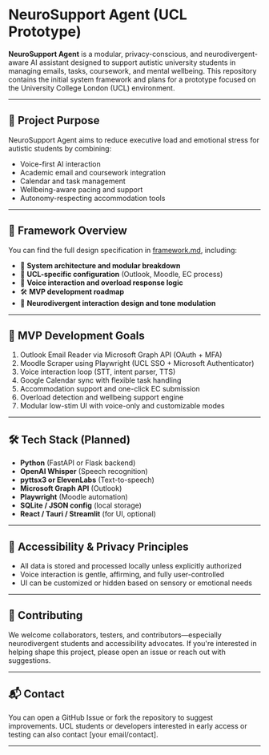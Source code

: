 # NeuroSupport Agent (UCL Prototype)

**NeuroSupport Agent** is a modular, privacy-conscious, and neurodivergent-aware AI assistant designed to support autistic university students in managing emails, tasks, coursework, and mental wellbeing. This repository contains the initial system framework and plans for a prototype focused on the University College London (UCL) environment.

---

## 🧠 Project Purpose

NeuroSupport Agent aims to reduce executive load and emotional stress for autistic students by combining:
- Voice-first AI interaction
- Academic email and coursework integration
- Calendar and task management
- Wellbeing-aware pacing and support
- Autonomy-respecting accommodation tools

---

## 📄 Framework Overview

You can find the full design specification in [framework.md](./framework.md), including:

- 🧩 **System architecture and modular breakdown**
- 🏫 **UCL-specific configuration** (Outlook, Moodle, EC process)
- 🎤 **Voice interaction and overload response logic**
- 🛠️ **MVP development roadmap**
- 🧠 **Neurodivergent interaction design and tone modulation**

---

## 🎯 MVP Development Goals

1. Outlook Email Reader via Microsoft Graph API (OAuth + MFA)
2. Moodle Scraper using Playwright (UCL SSO + Microsoft Authenticator)
3. Voice interaction loop (STT, intent parser, TTS)
4. Google Calendar sync with flexible task handling
5. Accommodation support and one-click EC submission
6. Overload detection and wellbeing support engine
7. Modular low-stim UI with voice-only and customizable modes

---

## 🛠 Tech Stack (Planned)

- **Python** (FastAPI or Flask backend)
- **OpenAI Whisper** (Speech recognition)
- **pyttsx3 or ElevenLabs** (Text-to-speech)
- **Microsoft Graph API** (Outlook)
- **Playwright** (Moodle automation)
- **SQLite / JSON config** (local storage)
- **React / Tauri / Streamlit** (for UI, optional)

---

## 🔐 Accessibility & Privacy Principles

- All data is stored and processed locally unless explicitly authorized
- Voice interaction is gentle, affirming, and fully user-controlled
- UI can be customized or hidden based on sensory or emotional needs

---

## 🤝 Contributing

We welcome collaborators, testers, and contributors—especially neurodivergent students and accessibility advocates. If you're interested in helping shape this project, please open an issue or reach out with suggestions.

---

## 📬 Contact

You can open a GitHub Issue or fork the repository to suggest improvements. UCL students or developers interested in early access or testing can also contact [your email/contact].

---
